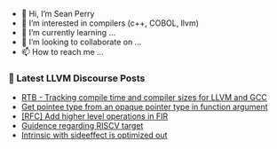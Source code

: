 - 👋 Hi, I’m Sean Perry
- 👀 I’m interested in compilers (c++, COBOL, llvm)
- 🌱 I’m currently learning ...
- 💞️ I’m looking to collaborate on ...
- 📫 How to reach me ...

<!---
s66perry/s66perry is a ✨ special ✨ repository because its `README.md` (this file) appears on your GitHub profile.
You can click the Preview link to take a look at your changes.
--->
### 📕 Latest LLVM Discourse Posts

<!-- DISCOURSE-LLVM:START -->
- [RTB - Tracking compile time and compiler sizes for LLVM and GCC](https://discourse.llvm.org/t/rtb-tracking-compile-time-and-compiler-sizes-for-llvm-and-gcc/66461#post_2)
- [Get pointee type from an opaque pointer type in function argument](https://discourse.llvm.org/t/get-pointee-type-from-an-opaque-pointer-type-in-function-argument/66434#post_7)
- [[RFC] Add higher level operations in FIR](https://discourse.llvm.org/t/rfc-add-higher-level-operations-in-fir/65389#post_2)
- [Guidence regarding RISCV target](https://discourse.llvm.org/t/guidence-regarding-riscv-target/66465#post_1)
- [Intrinsic with sideeffect is optimized out](https://discourse.llvm.org/t/intrinsic-with-sideeffect-is-optimized-out/66053?page=2#post_24)
<!-- DISCOURSE-LLVM:END -->
